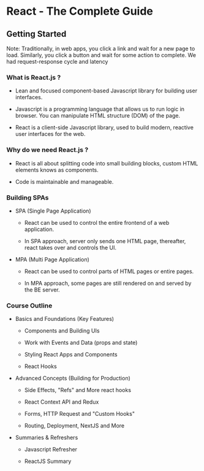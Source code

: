 # React - The Complete Guide

## Getting Started

Note: Traditionally, in web apps, you click a link and wait for a new page to load. Similarly, you click a button and wait for some action to complete. We had request-response cycle and latency
### What is React.js ?
- Lean and focused component-based Javascript library for building user interfaces.

- Javascript is a programming language that allows us to run logic in browser. You can manipulate HTML structure (DOM) of the page.

- React is a client-side Javascript library, used to build modern, reactive user interfaces for the web.

### Why do we need React.js ?
- React is all about splitting code into small building blocks, custom HTML elements knows as components.

- Code is maintainable and manageable.

### Building SPAs
- SPA (Single Page Application)
    - React can be used to control the entire frontend of a web application.

    - In SPA approach, server only sends one HTML page, thereafter, react takes over and controls the UI.

- MPA (Multi Page Application)
    - React can be used to control parts of HTML pages or entire pages.

     - In MPA approach, some pages are still rendered on and served by the BE server.

### Course Outline
- Basics and Foundations (Key Features)

    - Components and Building UIs

    - Work with Events and Data (props and state)

    - Styling React Apps and Components

    - React Hooks

- Advanced Concepts (Building for Production)

    - Side Effects, "Refs" and More react hooks

    -  React Context API and Redux

    - Forms, HTTP Request and "Custom Hooks"

    - Routing, Deployment, NextJS and More

- Summaries & Refreshers

    - Javascript Refresher

    - ReactJS Summary